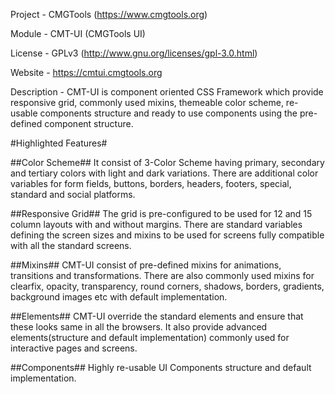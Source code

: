 Project		-	CMGTools (https://www.cmgtools.org)

Module		-	CMT-UI (CMGTools UI)

License		-	GPLv3 (http://www.gnu.org/licenses/gpl-3.0.html)

Website		-	https://cmtui.cmgtools.org

Description	-	CMT-UI is component oriented CSS Framework which provide responsive grid, commonly used mixins, 
				themeable color scheme, re-usable components structure and ready to use components using the 
				pre-defined component structure.

#Highlighted Features#

##Color Scheme##
It consist of 3-Color Scheme having primary, secondary and tertiary colors with light and dark variations. There 
are additional color variables for form fields, buttons, borders, headers, footers, special, standard and social 
platforms.

##Responsive Grid##
The grid is pre-configured to be used for 12 and 15 column layouts with and without margins. There are standard 
variables defining the screen sizes and mixins to be used for screens fully compatible with all the standard screens.

##Mixins##
CMT-UI consist of pre-defined mixins for animations, transitions and transformations. There are also commonly used 
mixins for clearfix, opacity, transparency, round corners, shadows, borders, gradients, background images etc with 
default implementation.

##Elements##
CMT-UI override the standard elements and ensure that these looks same in all the browsers. It also provide advanced 
elements(structure and default implementation) commonly used for interactive pages and screens.

##Components##
Highly re-usable UI Components structure and default implementation.
